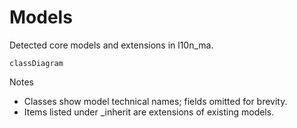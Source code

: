 # Models

Detected core models and extensions in l10n_ma.

```mermaid
classDiagram
```

Notes
- Classes show model technical names; fields omitted for brevity.
- Items listed under _inherit are extensions of existing models.
